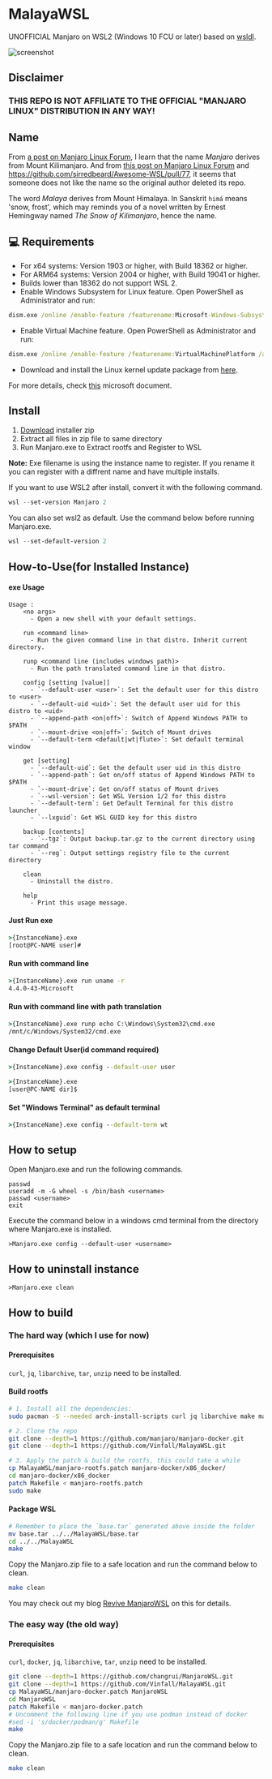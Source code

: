# MalayaWSL

UNOFFICIAL Manjaro on WSL2 (Windows 10 FCU or later) based on [wsldl](https://github.com/yuk7/wsldl).

![screenshot](https://github.com/Vinfall/ManjaroWSL/blob/main/img/screenshot.webp)

## Disclaimer

### THIS REPO IS NOT AFFILIATE TO THE OFFICIAL "MANJARO LINUX" DISTRIBUTION IN ANY WAY!

## Name

From [a post on Manjaro Linux Forum](https://forum.manjaro.org/t/origin-of-the-name-manjaro/110428), I learn that the name *Manjaro* derives from Mount Kilimanjaro. And from [this post on Manjaro Linux Forum](https://forum.manjaro.org/t/bad-use-of-manjaro-name-by-a-project/110695) and https://github.com/sirredbeard/Awesome-WSL/pull/77, it seems that someone does not like the name so the original author deleted its repo.

The word *Malaya* derives from Mount Himalaya.
In Sanskrit `himá` means 'snow, frost', which may reminds you of a novel written by Ernest Hemingway named *The Snow of Kilimanjaro*, hence the name.

## 💻 Requirements
* For x64 systems: Version 1903 or higher, with Build 18362 or higher.
* For ARM64 systems: Version 2004 or higher, with Build 19041 or higher.
* Builds lower than 18362 do not support WSL 2.
* Enable Windows Subsystem for Linux feature. Open PowerShell as Administrator and run:
```cmd
dism.exe /online /enable-feature /featurename:Microsoft-Windows-Subsystem-Linux /all /norestart
```
* Enable Virtual Machine feature. Open PowerShell as Administrator and run:
```cmd
dism.exe /online /enable-feature /featurename:VirtualMachinePlatform /all /norestart
```
* Download and install the Linux kernel update package from [here](https://wslstorestorage.blob.core.windows.net/wslblob/wsl_update_x64.msi).

For more details, check [this](https://docs.microsoft.com/en-us/windows/wsl/install-win10) microsoft document.

## Install
1. [Download](https://github.com/Vinfall/MalayaWSL/releases/latest) installer zip
2. Extract all files in zip file to same directory
3. Run Manjaro.exe to Extract rootfs and Register to WSL

**Note:**
Exe filename is using the instance name to register. If you rename it you can register with a diffrent name and have multiple installs.

If you want to use WSL2 after install, convert it with the following command.
```powershell
wsl --set-version Manjaro 2
```

You can also set wsl2 as default. Use the command below before running Manjaro.exe.
```powershell
wsl --set-default-version 2
```

## How-to-Use(for Installed Instance)
#### exe Usage
```
Usage :
    <no args>
      - Open a new shell with your default settings.

    run <command line>
      - Run the given command line in that distro. Inherit current directory.

    runp <command line (includes windows path)>
      - Run the path translated command line in that distro.

    config [setting [value]]
      - `--default-user <user>`: Set the default user for this distro to <user>
      - `--default-uid <uid>`: Set the default user uid for this distro to <uid>
      - `--append-path <on|off>`: Switch of Append Windows PATH to $PATH
      - `--mount-drive <on|off>`: Switch of Mount drives
      - `--default-term <default|wt|flute>`: Set default terminal window

    get [setting]
      - `--default-uid`: Get the default user uid in this distro
      - `--append-path`: Get on/off status of Append Windows PATH to $PATH
      - `--mount-drive`: Get on/off status of Mount drives
      - `--wsl-version`: Get WSL Version 1/2 for this distro
      - `--default-term`: Get Default Terminal for this distro launcher
      - `--lxguid`: Get WSL GUID key for this distro

    backup [contents]
      - `--tgz`: Output backup.tar.gz to the current directory using tar command
      - `--reg`: Output settings registry file to the current directory

    clean
      - Uninstall the distro.

    help
      - Print this usage message.
```

#### Just Run exe
```cmd
>{InstanceName}.exe
[root@PC-NAME user]#
```

#### Run with command line
```cmd
>{InstanceName}.exe run uname -r
4.4.0-43-Microsoft
```

#### Run with command line with path translation
```cmd
>{InstanceName}.exe runp echo C:\Windows\System32\cmd.exe
/mnt/c/Windows/System32/cmd.exe
```

#### Change Default User(id command required)
```cmd
>{InstanceName}.exe config --default-user user

>{InstanceName}.exe
[user@PC-NAME dir]$
```

#### Set "Windows Terminal" as default terminal
```cmd
>{InstanceName}.exe config --default-term wt
```

## How to setup

Open Manjaro.exe and run the following commands.
```dos
passwd
useradd -m -G wheel -s /bin/bash <username>
passwd <username>
exit
```
Execute the command below in a windows cmd terminal from the directory where Manjaro.exe is installed.
```dos
>Manjaro.exe config --default-user <username>
```

## How to uninstall instance
```dos
>Manjaro.exe clean
```

## How to build

### The hard way (which I use for now)

#### Prerequisites

`curl`, `jq`, `libarchive`, `tar`, `unzip` need to be installed.

#### Build rootfs

```sh
# 1. Install all the dependencies:
sudo pacman -S --needed arch-install-scripts curl jq libarchive make manjaro-tools-base-git patch tar unzip wget

# 2. Clone the repo
git clone --depth=1 https://github.com/manjaro/manjaro-docker.git
git clone --depth=1 https://github.com/Vinfall/MalayaWSL.git

# 3. Apply the patch & build the rootfs, this could take a while
cp MalayaWSL/manjaro-rootfs.patch manjaro-docker/x86_docker/
cd manjaro-docker/x86_docker
patch Makefile < manjaro-rootfs.patch
sudo make
```

#### Package WSL

```sh
# Remember to place the `base.tar` generated above inside the folder
mv base.tar ../../MalayaWSL/base.tar
cd ../../MalayaWSL
make
```
Copy the Manjaro.zip file to a safe location and run the command below to clean.
```sh
make clean
```

You may check out my blog [Revive ManjaroWSL](https://blog.vinfall.com/posts/2022/10/revive-manjarowsl/) on this for details.

### The easy way (the old way)

#### Prerequisites

`curl`, `docker`, `jq`, `libarchive`, `tar`, `unzip` need to be installed.

```sh
git clone --depth=1 https://github.com/changrui/ManjaroWSL.git
git clone --depth=1 https://github.com/Vinfall/MalayaWSL.git
cp MalayaWSL/manjaro-docker.patch ManjaroWSL
cd ManjaroWSL
patch Makefile < manjaro-docker.patch
# Uncomment the following line if you use podman instead of docker
#sed -i 's/docker/podman/g' Makefile
make
```
Copy the Manjaro.zip file to a safe location and run the command below to clean.
```sh
make clean
```
